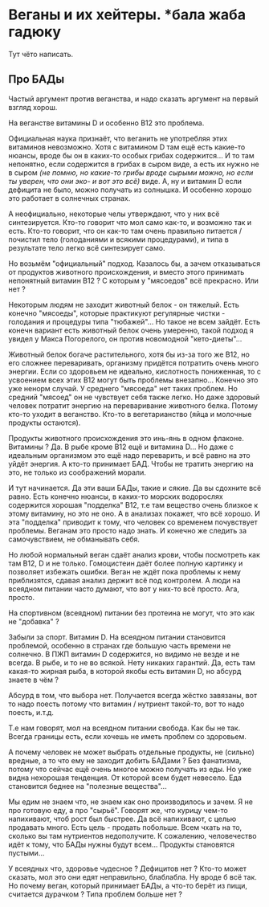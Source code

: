 # Веганы и их хейтеры. *бала жаба гадюку

Тут чёто написать.

## Про БАДы

Частый аргумент против веганства, и надо сказать аргумент на первый взгляд хорош.

На веганстве витамины D и особенно B12 это проблема.

Официальная наука признаёт, что веганить не употребляя этих витаминов невозможно.
Хотя с витамином D там ещё есть какие-то нюансы, вроде бы он в каких-то особых грибах
содержится... И то там непонятно, если содержится в грибах в сыром виде, а есть их
нужно не в сыром _(не помню, но какие-то грибы вроде сырыми можно, но если ты уверен,
что они эко- и вот это всё)_ виде. А, ну и витамин D если дефицита не было, можно
получать из солнышка. И особенно хорошо это работает в солнечных странах.

А неофициально, некоторые челы утверждают, что у них всё синтезируется.
Кто-то говорит что мол само как-то, и возможно так и есть. Кто-то говорит,
что он как-то там очень правильно питается / почистил тело (голоданиями и всякими
процедурами), и типа в результате тело легко всё синтезирует само.

Но возьмём "официальный" подход.
Казалось бы, а зачем отказываться от продуктов животного происхождения,
и вместо этого принимать непонятный витамин B12 ? С которым у "мясоедов" всё прекрасно.
Или нет ?

Некоторым людям не заходит животный белок - он тяжелый. Есть конечно "мясоеды",
которые практикуют регулярные чистки - голодания и процедуры типа "тюбажей"...
Но такое не всем зайдёт. Есть конечн вариант есть животный белок очень умеренно,
такой подход я увидел у Макса Погорелого, он против новомодной "кето-диеты"...

Животный белок богаче растительного, хотя бы из-за того же B12,
но его сложнее переваривать, организму придётся потратить очень много энергии.
Если со здоровьем не идеально, кислотность пониженная, то с усвоением всех этих B12
могут быть проблемы внезапно... Конечно это уже ненорм случай. У среднего "мясоеда"
нет таких проблем. Но средний "мясоед" он не чувствует себя также легко.
Но даже здоровый человек потратит энергию на переваривание животного белка.
Потому кто-то уходит в веганство. Кто-то в вегетарианство (яйца и молочные продукты остаются).

Продукты животного происхождения это инь-янь в одном флаконе.
Витамины ? Да. В рыбе кроме B12 ещё и витамина D... Но даже с идеальным организмом
это ещё надо переварить, и всё равно на это уйдёт энергия.
А кто-то принимает БАД. Чтобы не тратить энергию на это, не только из соображений морали.

И тут начинается. Да эти ваши БАДы, такие и сякие. Да вы сдохните всё равно.
Есть конечно нюансы, в каких-то морских водорослях содержится хорошая "подделка" B12,
т.е там вещество очень близкое к этому витамину, но это не оно. А в анализах покажет,
что всё хорошо. И эта "подделка" приводит к тому, что человек со временем почувствует проблемы.
Веганам это просто надо знать. И конечно же следить за самочувствием, не обманывать себя.

Но любой нормальный веган сдаёт анализ крови, чтобы посмотреть как там B12, D и не только.
Гомоцистеин даёт более полную картинку и позволяет избежать ошибки.
Веган не ждёт пока проблемы к нему приблизятся, сдавая анализ держит всё под контролем.
А люди на всеядном питании часто думают, что вот у них-то всё просто. Ага, просто.

На спортивном (всеядном) питании без протеина не могут, что это как не "добавка" ?

Забыли за спорт. Витамин D. На всеядном питании становится проблемой, особенно
в странах где большую часть времени не солнечно. В ПЖП витамин D содержится, но
видимо не везде и не всегда. В рыбе, и то не во всякой. Нету никаких гарантий.
Да, есть там какая-то жирная рыба, в которой якобы есть витамин D, но абсурд знаете в чём ?

Абсурд в том, что выбора нет. Получается всегда жёстко завязаны, вот то надо
поесть потому что витамин / нутриент такой-то, вот то надо поесть, и.т.д.

Т.е нам говорят, мол на всеядном питании свобода.
Как бы не так. Всегда границы есть, если хочешь не иметь проблем со здоровьем.

А почему человек не может выбрать отдельные продукты, не (сильно) вредные,
а то что ему не заходит добить БАДами ? Без фанатизма, потому что сейчас ещё
очень многое можно получать из еды. Но уже видна нехорошая тенденция. От которой
всем будет невесело. Еда становится беднее на "полезные вещества"...

Мы едим не знаем что, не знаем как оно производилось и зачем. Я не про готовую еду,
а про "сырьё". Говорят же, что курицу чем-то напихивают, чтоб рост был быстрее.
Да всё напихивают, с целью продавать много. Есть цель - продать побольше. Всем чхать
на то, сколько вы там нутриентов недополучите. К сожалению, человечество идёт к тому,
что БАДы нужны будут всем... Продукты становятся пустыми...

У всеядных что, здоровье чудесное ? Дефицитов нет ?
Кто-то может сказать, мол это они едят неправильно, блаблабла.
Ну вроде б всё так. Но почему веган, который принимает БАДы,
а что-то берёт из пищи, считается дурачком ? Типа проблем больше нет ?

